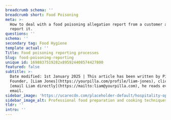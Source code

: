 ```yaml
---
breadcrumb schema: ''
breadcrumb short: Food Poisoning
meta: >-
  How to deal with a food poisoning allegation report from a customer and how to
  report it.
questions: ''
schema: ''
secondary tag: Food Hygiene
template actual: ''
Title: Food poisoning reporting processes
Slug: food-poisoning-reporting
unique id: 1698837519282x895924408574427800
featured: false
subtitle: >-
  Date modified: 1st January 2025 | This article has been written by Pilla
  Founder, [Liam Jones](https://yourpilla.com/profile/liam-jones), click to
  [email Liam directly](https://mailto:liam@yourpilla.com), he reads every
  email.
sidebar_image: 'https://ucarecdn.com/placeholder-default/hospitality-operations.jpg'
sidebar_image_alt: Professional food preparation and cooking techniques
tldr: ''
intro: ''
---
```


